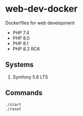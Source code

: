 # web-dev-docker

Dockerfiles for web development
- PHP 7.4
- PHP 8.0
- PHP 8.1
- PHP 8.2 RC6

## Systems

1. Symfony 5.6 LTS

## Commands

```bash
./start
./reset
```